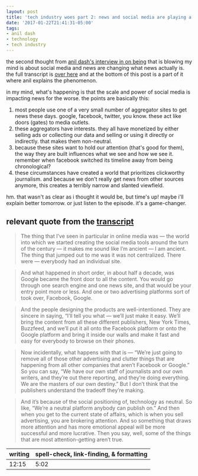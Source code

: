 ```yaml
---
layout: post
title: 'tech industry woes part 2: news and social media are playing a dangerous game'
date: '2017-01-22T21:41:31-05:00'
tags:
- anil dash
- technology
- tech industry
---
```


the second thought from [anil dash's interview in on being](http://www.onbeing.org/program/anil-dash-tech-s-moral-reckoning/) that is blowing my mind is about social media and news are changing what news actually is. the full transcript is [over here](http://www.onbeing.org/program/anil-dash-tech-s-moral-reckoning/transcript/9139) and at the bottom of this post is a part of it where anil explains the phenomenon. 

in my mind, what's happening is that the scale and power of social media is impacting news for the worse. the points are basically this: 

1. most people use one of a very small number of aggregator sites to get news these days. google, facebook, twitter, you know. these act like doors (gates) to media outlets.
1. these aggregators have interests. they all have monetized by either selling ads or collecting our data and selling or using it directly or indirectly. that makes them non-neutral.
1. because these sites want to hold our attention (that's good for them), the way they are built influences what we see and how we see it. remember when facebook switched its timeline away from being chronological?
1. these circumstances have created a world that prioritizes clickworthy journalism. and because we don't really get news from other sources anymore, this creates a terribly narrow and slanted viewfield.

hm. that wasn't as clear as i thought it would be, but time's up! maybe i'll explain better tomorrow. or just listen to the episode. it's a game-changer.

## relevant quote from the [transcript](http://www.onbeing.org/program/anil-dash-tech-s-moral-reckoning/transcript/9139)

> The thing that I’ve seen in particular in online media was — the world into which we started creating the social media tools around the turn of the century — it makes me sound like I’m ancient — I am ancient. The thing that jumped out to me was it was not centralized. There were — everybody had an individual site.

> And what happened in short order, in about half a decade, was Google became the front door to all the content. You would go through one search engine and one news site, and that would be your entry point more or less. And one or two advertising platforms sort of took over, Facebook, Google.

> And the people designing the products are well-intentioned. They are sincere in saying, “I’ll tell you what — we’ll just make it easy. We’ll bring the content from all these different publishers, New York Times, Buzzfeed, and we’ll put it all onto the Facebook platform or onto the Google platform and bring it inside our walls and make it fast and easy for everybody to browse on their phones.

> Now incidentally, what happens with that is — “We’re just going to remove all of those other advertising and clutter things that are happening from all other companies that aren’t Facebook or Google.” So you can say, “We have our own staff of journalists and our own writers, and they’re out there reporting, and they’re doing everything. We are the masters of our own destiny.” But I don’t think that the publishers understand the tradeoff they’re making.

> And it’s because of the social positioning of, technology as neutral. So like, “We’re a neutral platform anybody can publish on.” And then when you get to the current state of affairs, which is when you sell advertising, you are brokering attention. And so something that draws more attention and has more emotional appeal will be more successful and more lucrative. Then you say, well, some of the things that are most attention-getting aren’t true.

<table>
	<thead>
		<tr>
			<th>writing</th>
			<th>spell-check, link-finding, & formatting</th>
		</tr>
	</thead>
	<tbody>
		<tr>
			<td>12:15</td>
			<td>5:02</td>
		</tr>
	</tbody>
</table>